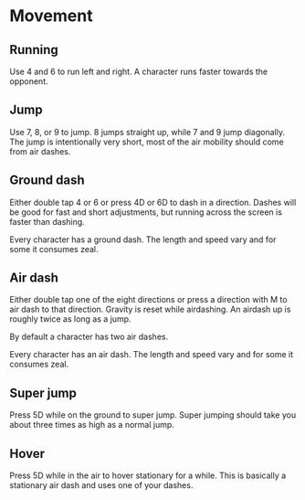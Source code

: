 # Movement

## Running

Use 4 and 6 to run left and right. A character runs faster towards the opponent.

## Jump

Use 7, 8, or 9 to jump. 8 jumps straight up, while 7 and 9 jump diagonally. The jump is intentionally very short, most of the air
mobility should come from air dashes.

## Ground dash

Either double tap 4 or 6 or press 4D or 6D to dash in a direction. Dashes will be good for fast and short adjustments, but running
across the screen is faster than dashing.

Every character has a ground dash. The length and speed vary and for some it consumes zeal.

## Air dash

Either double tap one of the eight directions or press a direction with M to air dash to that direction. Gravity is reset while
airdashing. An airdash up is roughly twice as long as a jump.

By default a character has two air dashes.

Every character has an air dash. The length and speed vary and for some it consumes zeal.

## Super jump

Press 5D while on the ground to super jump. Super jumping should take you about three times as high as a normal jump.

## Hover

Press 5D while in the air to hover stationary for a while. This is basically a stationary air dash and uses one of your dashes.